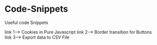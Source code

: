 # Code-Snippets
Useful code Snippets

link 1--> Cookies in Pure Javascript
link 2--> Border transition for Buttons
link 3--> Export data to CSV File
